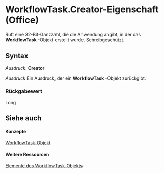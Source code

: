 
# WorkflowTask.Creator-Eigenschaft (Office)

Ruft eine 32-Bit-Ganzzahl, die die Anwendung angibt, in der das  **WorkflowTask** -Objekt erstellt wurde. Schreibgeschützt.


## Syntax

 _Ausdruck_. **Creator**

 _Ausdruck_ Ein Ausdruck, der ein **WorkflowTask** -Objekt zurückgibt.


### Rückgabewert

Long


## Siehe auch


#### Konzepte


[WorkflowTask-Objekt](9d17947e-f12a-2f97-7888-8d5ec9f85011.md)
#### Weitere Ressourcen


[Elemente des WorkflowTask-Objekts](http://msdn.microsoft.com/library/035ead58-23bb-4518-2720-8862051aeb41%28Office.15%29.aspx)